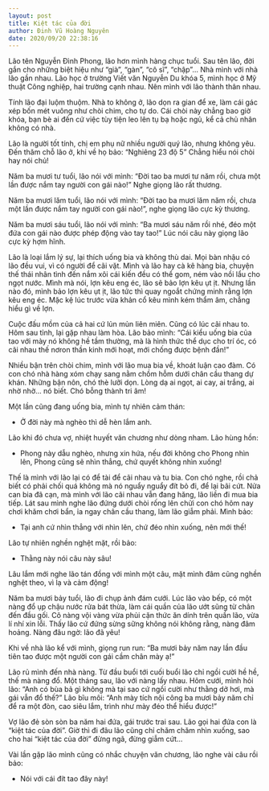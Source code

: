 ```yaml
---
layout: post
title: Kiệt tác của đời
author: Đinh Vũ Hoàng Nguyên
date: 2020/09/20 22:38:16
---
```


Lão tên Nguyễn Đình Phong, lão hơn mình hàng chục tuổi. Sau tên lão, đời gắn cho những biệt hiệu như “già”, “gàn”, “cô sĩ”, “chập”... Nhà mình với nhà lão gần nhau. Lão học ở trường Viết văn Nguyễn Du khóa 5, mình học ở Mỹ thuật Công nghiệp, hai trường cạnh nhau. Nên mình với lão thành thân nhau.

Tính lão đại luộm thuộm. Nhà to không ở, lão dọn ra gian để xe, làm cái gác xép bốn mét vuông như chòi chim, cho tự do. Cái chòi này chẳng bao giờ khóa, bạn bè ai đến cứ việc tùy tiện leo lên tụ bạ hoặc ngủ, kể cả chủ nhân không có nhà.

Lão là người tốt tính, chị em phụ nữ nhiều người quý lão, nhưng không yêu. Đến thăm chỗ lão ở, khi về họ bảo: “Nghiêng 23 độ 5” Chẳng hiểu nói chòi hay nói chủ!

Năm ba mươi tư tuổi, lão nói với mình: “Đời tao ba mươi tư năm rồi, chưa một lần được nắm tay người con gái nào!” Nghe giọng lão rất thương.

Năm ba mươi lăm tuổi, lão nói với mình: “Đời tao ba mươi lăm năm rồi, chưa một lần được nắm tay người con gái nào!”, nghe giọng lão cực kỳ thương.

Năm ba mươi sáu tuổi, lão nói với mình: “Ba mươi sáu năm rồi nhé, đéo một đứa con gái nào được phép động vào tay tao!” Lúc nói câu này giọng lão cực kỳ hợm hĩnh.

Lão là loại lắm lý sự, lại thích uống bia và không thù dai. Mọi bàn nhậu có lão đều vui, vì có người để cãi vặt. Mình và lão hay cà kê hàng bia, chuyện thế thái nhân tình đến nắm xôi cái kiến đều có thể gom, ném vào nồi lẩu cho ngọt nước. Mình mà nói, lợn kêu eng éc, lão sẽ bảo lợn kêu ụt ịt. Nhưng lần nào đó, mình bảo lợn kêu ụt ịt, lão tức thì quay ngoắt chứng minh rằng lợn kêu eng éc. Mặc kệ lúc trước vừa khản cổ kêu mình kém thẩm âm, chẳng hiểu gì về lợn.

Cuộc đấu mồm của cả hai cứ lủn mủn liên miên. Cũng có lúc cãi nhau to. Hôm sau tỉnh, lại gặp nhau làm hòa. Lão bảo mình: “Cái kiểu uống bia của tao với mày nó không hề tầm thường, mà là hình thức thể dục cho trí óc, có cãi nhau thế nơron thần kinh mới hoạt, mới chống được bệnh đần!”

Nhiều bận trên chòi chim, mình với lão mua bia về, khoát luận cao đàm. Có con chó nhà hàng xóm chạy sang nằm chồm hỗm dưới chân cầu thang dự khán. Những bận nôn, chó thè lưỡi dọn. Lòng dạ ai ngọt, ai cay, ai trắng, ai nhờ nhờ... nó biết. Chó bỗng thành tri âm!

Một lần cũng đang uống bia, mình tự nhiên cảm thán:

- Ở đời này mà nghèo thì dễ hèn lắm anh.

Lão khi đó chưa vợ, nhiệt huyết văn chương như dòng nham. Lão hùng hồn:

- Phong này dẫu nghèo, nhưng xin hứa, nếu đời không cho Phong nhìn lên, Phong cũng sẽ nhìn thẳng, chứ quyết không nhìn xuống!

Thế là mình với lão lại có để tài để cãi nhau và tu bia. Con chó nghe, rồi chả biết có phải chối quá không mà nó nguẩy nguẩy đít bỏ đi, để lại bãi cứt. Nửa can bia đã cạn, mà mình với lão cãi nhau vẫn đang hăng, lão liền đi mua bia tiếp. Lát sau mình nghe lão đứng dưới chòi rống lên chửi con chó hôm nay chơi khăm chơi bẩn, ỉa ngay chân cầu thang, làm lão giẫm phải. Mình bảo:

- Tại anh cứ nhìn thẳng với nhìn lên, chứ đéo nhìn xuống, nên mới thế!

Lão tự nhiên nghền nghệt mặt, rồi bảo:

- Thằng này nói câu này sâu!

Lâu lắm mới nghe lão tán đồng với mình một câu, mặt mình đâm cũng nghền nghệt theo, vì lạ và cảm động!

Năm ba mươi bảy tuổi, lão đi chụp ảnh đám cưới. Lúc lão vào bếp, có một nàng đổ ụp chậu nước rửa bát thừa, làm cái quần của lão ướt sũng từ chân đến đầu gối. Cô nàng vội vàng vừa phủi cặn thức ăn dính trên quần lão, vừa lí nhí xin lỗi. Thấy lão cứ đứng sừng sững không nói không rằng, nàng đâm hoảng. Nàng đâu ngờ: lão đã yêu!

Khi về nhà lão kể với mình, giọng run run: “Ba mươi bảy năm nay lần đầu tiên tao được một người con gái cầm chân mày ạ!”

Lão rủ mình đến nhà nàng. Từ đầu buổi tới cuối buổi lão chỉ ngồi cười hề hề, thế mà nàng đổ. Một tháng sau, lão với nàng lấy nhau. Hôm cưới, mình hỏi lão: “Anh có bùa bả gì không mà tại sao cứ ngồi cười như thằng dở hơi, mà gái vẫn đổ thế?” Lão bĩu môi: “Anh mày tích nội công ba mươi bảy năm chỉ để ra một đòn, cao siêu lắm, trình như mày đéo thể hiểu được!”

Vợ lão đẻ sòn sòn ba năm hai đứa, gái trước trai sau. Lão gọi hai đứa con là “kiệt tác của đời”. Giờ thì đi đâu lão cũng chỉ chăm chăm nhìn xuống, sao cho hai “kiệt tác của đời” đừng ngã, đừng giẫm cứt...

Vài lần gặp lão mình cũng có nhắc chuyện văn chương, lão nghe vài câu rồi bảo:

- Nói với cái đít tao đây này!

